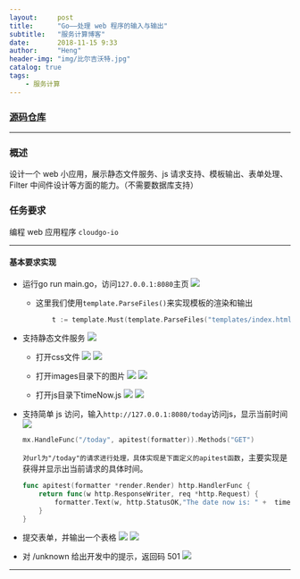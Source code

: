 ```yaml
---
layout:     post
title:      "Go——处理 web 程序的输入与输出"
subtitle:   "服务计算博客"
date:       2018-11-15 9:33
author:     "Heng"
header-img: "img/比尔吉沃特.jpg"
catalog: true
tags:
    - 服务计算
---
```


### [源码仓库](https://github.com/ClearLoveH/Go/tree/master/CloudGo)

---
### 概述

设计一个 web 小应用，展示静态文件服务、js 请求支持、模板输出、表单处理、Filter 中间件设计等方面的能力。（不需要数据库支持）

### 任务要求

编程 web 应用程序 `cloudgo-io`

---

#### 基本要求实现

- 运行go run main.go，访问`127.0.0.1:8080`主页
![](/img/in-post/post-fuwujisuan/cloudGo/1.png)

    - 这里我们使用`template.ParseFiles()`来实现模板的渲染和输出
        ```go
            t := template.Must(template.ParseFiles("templates/index.html"))
        ```

- 支持静态文件服务
    ![](/img/in-post/post-fuwujisuan/cloudGo/5.png)
    
    - 打开css文件
    ![](/img/in-post/post-fuwujisuan/cloudGo/6.png)
    ![](/img/in-post/post-fuwujisuan/cloudGo/7.png)
    - 打开images目录下的图片
    ![](/img/in-post/post-fuwujisuan/cloudGo/9.png)
    ![](/img/in-post/post-fuwujisuan/cloudGo/8.png)

    - 打开js目录下timeNow.js
    ![](/img/in-post/post-fuwujisuan/cloudGo/10.png)
    ![](/img/in-post/post-fuwujisuan/cloudGo/11.png)

- 支持简单 js 访问，输入`http://127.0.0.1:8080/today`访问js，显示当前时间
![](/img/in-post/post-fuwujisuan/cloudGo/2.png)

    ```go
    mx.HandleFunc("/today", apitest(formatter)).Methods("GET")
    ```
    `对url为"/today"的请求进行处理，具体实现是下面定义的apitest函数`，主要实现是获得并显示出当前请求的具体时间。
    ```go
    func apitest(formatter *render.Render) http.HandlerFunc {
        return func(w http.ResponseWriter, req *http.Request) {
            formatter.Text(w, http.StatusOK,"The date now is: " +  time.Now().Format("2006/01/02 15:04:05"))
        }
    }
    ```

- 提交表单，并输出一个表格
![](/img/in-post/post-fuwujisuan/cloudGo/3.png)
![](/img/in-post/post-fuwujisuan/cloudGo/4.png)

- 对 /unknown 给出开发中的提示，返回码 501
![](/img/in-post/post-fuwujisuan/cloudGo/12.png)


---



